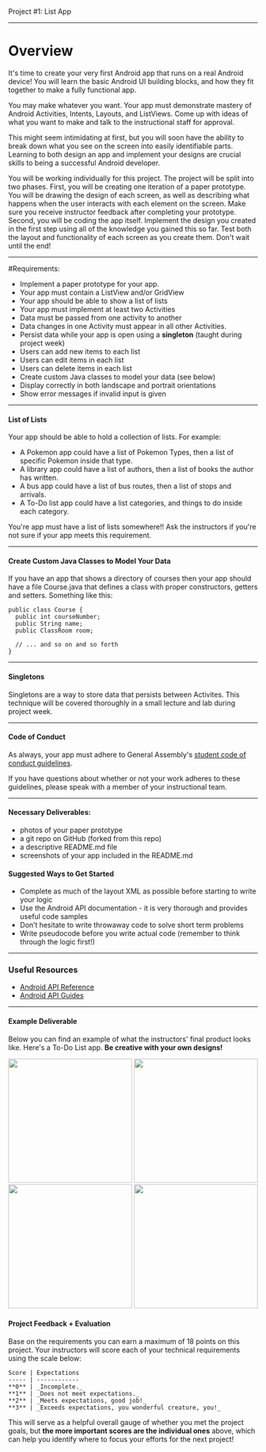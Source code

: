 Project #1: List App

---

# Overview
It's time to create your very first Android app that runs on a real Android device!
You will learn the basic Android UI building blocks, and how they fit together to
make a fully functional app.

You may make whatever you want. Your app must demonstrate mastery of Android
Activities, Intents, Layouts, and ListViews. Come up with ideas of what you
want to make and talk to the instructional staff for approval.

This might seem intimidating at first, but you will soon have the ability to break
down what you see on the screen into easily identifiable parts. Learning to both
design an app and implement your designs are crucial skills to being a successful
Android developer.

You will be working individually for this project. The project will be split into
two phases. First, you will be creating one iteration of a paper prototype. You
will be drawing the design of each screen, as well as describing what happens when
the user interacts with each element on the screen. Make sure you receive instructor
feedback after completing your prototype. Second, you will be coding the app itself.
Implement the design you created in the first step using all of the knowledge you
gained this so far. Test both the layout and functionality of each screen as you
create them. Don't wait until the end!

---

#Requirements:
- Implement a paper prototype for your app.
- Your app must contain a ListView and/or GridView
- Your app should be able to show a list of lists
- Your app must implement at least two Activities
- Data must be passed from one activity to another
- Data changes in one Activity must appear in all other Activities.
- Persist data while your app is open using a **singleton** (taught during project week)
- Users can add new items to each list
- Users can edit items in each list
- Users can delete items in each list
- Create custom Java classes to model your data (see below)
- Display correctly in both landscape and portrait orientations
- Show error messages if invalid input is given

---

#### List of Lists
Your app should be able to hold a collection of lists. For example: 

- A Pokemon app could have a list of Pokemon Types, then a list of specific Pokemon inside that type.
- A library app could have a list of authors, then a list of books the author has written.
- A bus app could have a list of bus routes, then a list of stops and arrivals.
- A To-Do list app could have a list categories, and things to do inside each category.

You're app must have a list of lists somewhere!! Ask the instructors if you're not sure if
your app meets this requirement.

---

#### Create Custom Java Classes to Model Your Data
If you have an app that shows a directory of courses then your app
should have a file Course.java that defines a class with proper
constructors, getters and setters. Something like this:

```
public class Course {
  public int courseNumber;
  public String name;
  public ClassRoom room;
  
  // ... and so on and so forth
}
```

---

#### Singletons
Singletons are a way to store data that persists between Activites. This technique
will be covered thoroughly in a small lecture and lab during project week.

---

#### Code of Conduct

As always, your app must adhere to General Assembly's
[student code of conduct guidelines](../../../resources/guidelines/code-of-conduct.md).

If you have questions about whether or not your work adheres to these guidelines,
please speak with a member of your instructional team.

---

#### Necessary Deliverables:
- photos of your paper prototype
- a git repo on GitHub (forked from this repo)
- a descriptive README.md file
- screenshots of your app included in the README.md

#### Suggested Ways to Get Started

- Complete as much of the layout XML as possible before starting to write your logic
- Use the Android API documentation - it is very thorough and provides useful code samples
- Don’t hesitate to write throwaway code to solve short term problems
- Write pseudocode before you write actual code (remember to think through the logic first!)

---

### Useful Resources

- [Android API Reference](http://developer.android.com/reference/packages.html)
- [Android API Guides](http://developer.android.com/guide/index.html)

---

#### Example Deliverable

Below you can find an example of what the instructors' final product looks like. Here's a To-Do List app.
**Be creative with your own designs!**

<p align="center">
  <img src="screenshots/screenshot1.png" width="250">
  <img src="screenshots/screenshot2.png" width="250">
  <img src="screenshots/screenshot3.png" width="250">
  <img src="screenshots/screenshot4.png" width="250">
</p>

#### Project Feedback + Evaluation


Base on the requirements you can earn a maximum of 18 points on this project. Your
instructors will score each of your technical requirements using the scale below:

    Score | Expectations
    ----- | ------------
    **0** | _Incomplete._
    **1** | _Does not meet expectations._
    **2** | _Meets expectations, good job!_
    **3** | _Exceeds expectations, you wonderful creature, you!_

 This will serve as a helpful overall gauge of whether you met the project goals,
 but __the more important scores are the individual ones__ above, which can help
 you identify where to focus your efforts for the next project!

